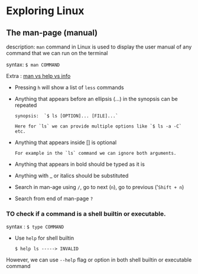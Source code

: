# Exploring Linux

## The man-page (manual)

description: `man` command in Linux is used to display the user manual of any command that we can run on the terminal

syntax: `$ man COMMAND`


Extra : [man vs help vs info](https://unix.stackexchange.com/questions/19451/difference-between-help-info-and-man-command/159817)

* Pressing `h` will show a list of `less` commands

* Anything that appears before an ellipsis (...) in the synopsis can be repeated

      synopsis:  `$ ls [OPTION]... [FILE]...`

      Here for `ls` we can provide multiple options like `$ ls -a -C` etc.

* Anything that appears inside [] is optional

      For example in the `ls` command we can ignore both arguments.

* Anything that appears in bold should be typed as it is
* Anything with _ or italics should be substituted
* Search in man-age using `/`, go to next (`n`), go to previous ('`Shift + n`)
* Search from end of man-page `?`

### TO check if a command is a shell builtin or executable.
syntax : `$ type COMMAND`

* Use `help` for shell builtin

      $ help ls -----> INVALID

However, we can use `--help` flag or option in both shell builtin or executable command

